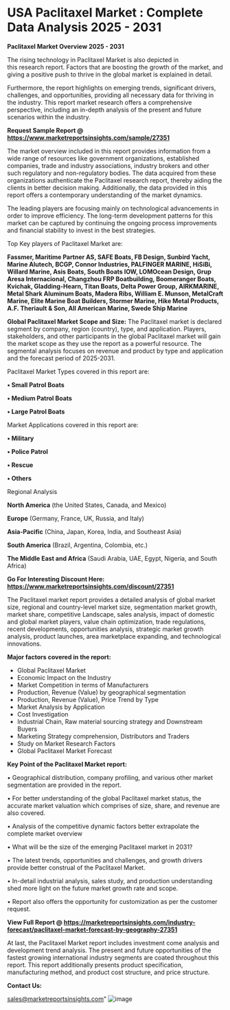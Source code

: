 # USA Paclitaxel Market : Complete Data Analysis 2025 - 2031

<Strong> Paclitaxel Market Overview 2025 - 2031</strong>

The rising technology in Paclitaxel Market is also depicted in this research report. Factors that are boosting the growth of the market, and giving a positive push to thrive in the global market is explained in detail.

Furthermore, the report highlights on emerging trends, significant drivers, challenges, and opportunities, providing all necessary data for thriving in the industry. This report market research offers a comprehensive perspective, including an in-depth analysis of the present and future scenarios within the industry.

<strong>Request Sample Report @ <a href=https://www.marketreportsinsights.com/sample/27351>https://www.marketreportsinsights.com/sample/27351</a></strong>

The market overview included in this report provides information from a wide range of resources like government organizations, established companies, trade and industry associations, industry brokers and other such regulatory and non-regulatory bodies. The data acquired from these organizations authenticate the Paclitaxel research report, thereby aiding the clients in better decision making. Additionally, the data provided in this report offers a contemporary understanding of the market dynamics.

The leading players are focusing mainly on technological advancements in order to improve efficiency. The long-term development patterns for this market can be captured by continuing the ongoing process improvements and financial stability to invest in the best strategies.

Top Key players of Paclitaxel Market are:

<strong>Fassmer, Maritime Partner AS, SAFE Boats, FB Design, Sunbird Yacht, Marine Alutech, BCGP, Connor Industries, PALFINGER MARINE, HiSiBi, Willard Marine, Asis Boats, South Boats IOW, LOMOcean Design, Grup Aresa Internacional, Changzhou FRP Boatbuilding, Boomeranger Boats, Kvichak, Gladding-Hearn, Titan Boats, Delta Power Group, AIRKMARINE, Metal Shark Aluminum Boats, Madera Ribs, William E. Munson, MetalCraft Marine, Elite Marine Boat Builders, Stormer Marine, Hike Metal Products, A.F. Theriault & Son, All American Marine, Swede Ship Marine</strong>

<strong><b>Global Paclitaxel Market Scope and Size:</b></strong>
The Paclitaxel market is declared segment by company, region (country), type, and application. Players, stakeholders, and other participants in the global Paclitaxel market will gain the market scope as they use the report as a powerful resource. The segmental analysis focuses on revenue and product by type and application and the forecast period of 2025-2031.

Paclitaxel Market Types covered in this report are:

<strong>• Small Patrol Boats

• Medium Patrol Boats

• Large Patrol Boats</strong>

Market Applications covered in this report are:

<strong>• Military

• Police Patrol

• Rescue

• Others</strong> 

Regional Analysis

<strong>North America</strong> (the United States, Canada, and Mexico)

<strong>Europe</strong> (Germany, France, UK, Russia, and Italy)

<strong>Asia-Pacific</strong> (China, Japan, Korea, India, and Southeast Asia)

<strong>South America</strong> (Brazil, Argentina, Colombia, etc.)

<strong>The Middle East and Africa</strong> (Saudi Arabia, UAE, Egypt, Nigeria, and South Africa)

<strong>Go For Interesting Discount Here: <a href=https://www.marketreportsinsights.com/discount/27351>https://www.marketreportsinsights.com/discount/27351</a></strong>

The Paclitaxel market report provides a detailed analysis of global market size, regional and country-level market size, segmentation market growth, market share, competitive Landscape, sales analysis, impact of domestic and global market players, value chain optimization, trade regulations, recent developments, opportunities analysis, strategic market growth analysis, product launches, area marketplace expanding, and technological innovations.

<strong><b>Major factors covered in the report:</b></strong>
<ul>
  <li>Global Paclitaxel Market </li>
  <li>Economic Impact on the Industry</li>
  <li>Market Competition in terms of Manufacturers</li>
  <li>Production, Revenue (Value) by geographical segmentation</li>
  <li>Production, Revenue (Value), Price Trend by Type</li>
  <li>Market Analysis by Application</li>
  <li>Cost Investigation</li>
  <li>Industrial Chain, Raw material sourcing strategy and Downstream Buyers</li>
  <li>Marketing Strategy comprehension, Distributors and Traders</li>
  <li>Study on Market Research Factors</li>
  <li>Global Paclitaxel Market Forecast</li>
</ul>

<strong><b>Key Point of the Paclitaxel Market report:</b></strong>

• Geographical distribution, company profiling, and various other market segmentation are provided in the report.

• For better understanding of the global Paclitaxel market status, the accurate market valuation which comprises of size, share, and revenue are also covered.

• Analysis of the competitive dynamic factors better extrapolate the complete market overview

• What will be the size of the emerging Paclitaxel market in 2031?

• The latest trends, opportunities and challenges, and growth drivers provide better construal of the Paclitaxel Market.

• In-detail industrial analysis, sales study, and production understanding shed more light on the future market growth rate and scope.

• Report also offers the opportunity for customization as per the customer request.

<strong><b>View Full Report @ <a href=https://marketreportsinsights.com/industry-forecast/paclitaxel-market-forecast-by-geography-27351>https://marketreportsinsights.com/industry-forecast/paclitaxel-market-forecast-by-geography-27351</a></b></strong>


At last, the Paclitaxel Market report includes investment come analysis and development trend analysis. The present and future opportunities of the fastest growing international industry segments are coated throughout this report. This report additionally presents product specification, manufacturing method, and product cost structure, and price structure.

<strong>Contact Us:</strong>

sales@marketreportsinsights.com"
![image](https://github.com/user-attachments/assets/be22c9d0-2539-4cf4-8fa4-ad5e8ded5683)

